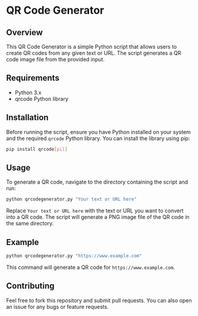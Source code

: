 # QR Code Generator

## Overview
This QR Code Generator is a simple Python script that allows users to create QR codes from any given text or URL. The script generates a QR code image file from the provided input.

## Requirements
- Python 3.x
- qrcode Python library

## Installation
Before running the script, ensure you have Python installed on your system and the required `qrcode` Python library. You can install the library using pip:

```bash
pip install qrcode[pil]
```

## Usage
To generate a QR code, navigate to the directory containing the script and run:

```bash
python qrcodegenerator.py "Your text or URL here"
```

Replace `Your text or URL here` with the text or URL you want to convert into a QR code. The script will generate a PNG image file of the QR code in the same directory.

## Example
```bash
python qrcodegenerator.py "https://www.example.com"
```

This command will generate a QR code for `https://www.example.com`.

## Contributing
Feel free to fork this repository and submit pull requests. You can also open an issue for any bugs or feature requests.
